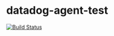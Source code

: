 # datadog-agent-test

[![Build Status](https://travis-ci.org/mounemoi/datadog-agent-test.svg?branch=master)](https://travis-ci.org/mounemoi/datadog-agent-test)

